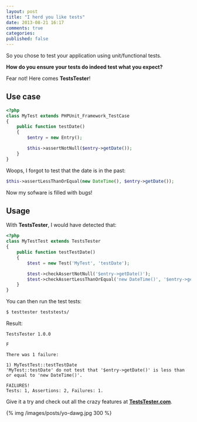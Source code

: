 ```yaml
---
layout: post
title: "I herd you like tests"
date: 2013-08-21 16:17
comments: true
categories:
published: false
---
```


So you chose to test your application using unit/functional tests.

**How do you ensure your tests do indeed test what you expect?**

Fear not! Here comes **TestsTester**!

<!-- more -->

## Use case

```php tests/MyTest.php
<?php
class MyTest extends PHPUnit_Framework_TestCase
{
    public function testDate()
    {
        $entry = new Entry();

        $this->assertNotNull($entry->getDate());
    }
}
```

Woops, I forgot to test that the date is in the past:

```php
$this->assertLessThanOrEqual(new DateTime(), $entry->getDate());
```

Now my sofware is filled with bugs!

## Usage

With **TestsTester**, I would have detected that:

```php teststests/MyTestTest.php
<?php
class MyTestTest extends TestsTester
{
    public function testTestDate()
    {
        $test = new Test('MyTest', 'testDate');

        $test->checkAssertNotNull('$entry->getDate()');
        $test->checkAssertLessThanOrEqual('new DateTime()', '$entry->getDate()');
    }
}
```

You can then run the test tests:

```bash
$ testtester teststests/
```

Result:

```
TestsTester 1.0.0

F

There was 1 failure:

1) MyTestTest::testTestDate
'MyTest::testDate' do not test that '$entry->getDate()' is less than or equal to 'new DateTime()'.

FAILURES!
Tests: 1, Assertions: 2, Failures: 1.
```

Give it a try and check out all the crazy features at [**TestsTester.com**](http://www.youtube.com/watch?v=dQw4w9WgXcQ).

{% img /images/posts/yo-dawg.jpg 300 %}
